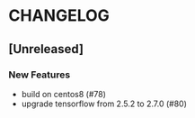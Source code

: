 # CHANGELOG

## [Unreleased]

### New Features

- build on centos8 (#78)
- upgrade tensorflow from 2.5.2 to 2.7.0 (#80)


